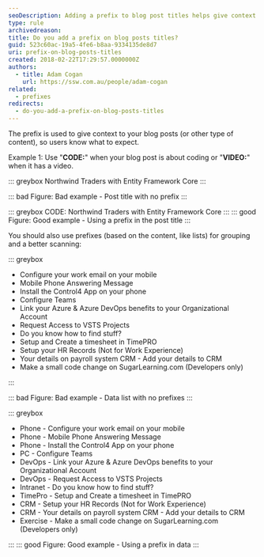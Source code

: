 ```yaml
---
seoDescription: Adding a prefix to blog post titles helps give context and clarity to users about what they can expect from the content.
type: rule
archivedreason:
title: Do you add a prefix on blog posts titles?
guid: 523c60ac-19a5-4fe6-b8aa-9334135de8d7
uri: prefix-on-blog-posts-titles
created: 2018-02-22T17:29:57.0000000Z
authors:
  - title: Adam Cogan
    url: https://ssw.com.au/people/adam-cogan
related:
  - prefixes
redirects:
  - do-you-add-a-prefix-on-blog-posts-titles
---
```


The prefix is used to give context to your blog posts (or other type of content), so users know what to expect.

<!--endintro-->

Example 1: Use "**CODE:**" when your blog post is about coding or "**VIDEO:**" when it has a video.

::: greybox
Northwind Traders with Entity Framework Core
:::

::: bad
Figure: Bad example - Post title with no prefix
:::

::: greybox
CODE: Northwind Traders with Entity Framework Core
:::
::: good
Figure: Good example - Using a prefix in the post title
:::

You should also use prefixes (based on the content, like lists) for grouping and a better scanning:

::: greybox

* Configure your work email on your mobile
* Mobile Phone Answering Message
* Install the Control4 App on your phone
* Configure Teams
* Link your Azure & Azure DevOps benefits to your Organizational Account
* Request Access to VSTS Projects
* Do you know how to find stuff?
* Setup and Create a timesheet in TimePRO
* Setup your HR Records (Not for Work Experience)
* Your details on payroll system CRM - Add your details to CRM
* Make a small code change on SugarLearning.com (Developers only)  

:::

::: bad
Figure: Bad example - Data list with no prefixes
:::

::: greybox

* Phone - Configure your work email on your mobile
* Phone - Mobile Phone Answering Message
* Phone - Install the Control4 App on your phone
* PC - Configure Teams
* DevOps - Link your Azure & Azure DevOps benefits to your Organizational Account
* DevOps - Request Access to VSTS Projects
* Intranet - Do you know how to find stuff?
* TimePro - Setup and Create a timesheet in TimePRO
* CRM - Setup your HR Records (Not for Work Experience)
* CRM - Your details on payroll system CRM - Add your details to CRM
* Exercise - Make a small code change on SugarLearning.com (Developers only)

:::
::: good
Figure: Good example - Using a prefix in data
:::
